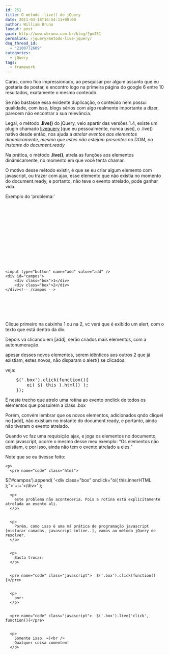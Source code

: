 ```yaml
---
id: 251
title: O método .live() do jQuery
date: 2011-03-18T16:54:11+00:00
author: William Bruno
layout: post
guid: http://www.wbruno.com.br/blog/?p=251
permalink: /jquery/metodo-live-jquery/
dsq_thread_id:
  - "2100772609"
categories:
  - jQuery
tags:
  - framework
---
```

Caras, como fico impressionado, ao pesquisar por algum assunto que eu gostaria de postar, e encontro logo na primeira página do google 6 entre 10 resultados, exatamente o mesmo conteúdo.

Se não bastasse essa evidente duplicação, o conteúdo nem possui qualidade, com isso, blogs sérios com algo realmente importante a dizer, parecem não encontrar a sua relevância.

Legal, o método **.live()** do jQuery, veio apartir das versões 1.4, existe um plugin chamado <a href="http://plugins.jquery.com/project/livequery" target="_blank">livequery</a> [que eu pessoalmente, nunca usei], o .live() nativo desde então, nos ajuda a <cite>atrelar eventos aos elementos dinamicamente, mesmo que estes não estejam presentes no DOM, no instante do document.ready</cite>

Na prática, o método **.live()**, atrela as funções aos elementos dinâmicamente, no momento em que você tenta chamar.

O motivo desse método existir, é que se eu criar algum elemento com javascript, ou trazer com ajax, esse elemento que não existia no momento do document.ready, e portanto, não teve o evento atrelado, pode ganhar vida.

Exemplo do &#8216;problema:&#8217;

<!--more-->

<pre name="code" class="html">


<head>
  <script type="text/javascript" src="http://ajax.googleapis.com/ajax/libs/jquery/1.5.1/jquery.min.js"></script>
  <script type="text/javascript">
  $(document).ready(function(){
  	var i = $('.box').size();
  	$("input[name='add']").click(function(){
  		i++;
  		$('#campos').append('<div class="box">'+i+'</div>');
  	});
  
  	$('.box').click(function(){
  		oi( $( this ).html() );
  	});
  });
  function oi( nome ){
  	alert( 'Oi, eu sou o .box: '+nome );
  }
  </script>
  <style>
  #campos {
  	width: 400px;
  }
  .box {
  	background: #f0f;
  	height: 70px;
  	width: 70px;
  	float: left;
  	margin: 0 10px 10px 0;
  	text-align: center;
  	line-height: 70px;
  }
  
  </style>
  </head>
  <body>
  
  
  	<input type="button" name="add" value="add" />
  	<div id="campos">
  		<div class="box">1</div>
  		<div class="box">2</div>
  	</div><!-- /campos -->
  
  
  </body>
  </html>
  </pre>
  
  
  <p>
    Clique primeiro na caixinha 1 ou na 2, vc verá que é exibido um alert, com o texto que está dentro da div.
  </p>
  
  
  <p>
    Depois vá clicando em [add], serão criados mais elementos, com a autonumeração.
  </p>
  
  
  <p>
    apesar desses novos elementos, serem idênticos aos outros 2 que já existiam, estes novos, não disparam o alert() se clicados.
  </p>
  
  
  <p>
    veja:
  </p>
  
  
  <pre name="code" class="javascript">
	$('.box').click(function(){
		oi( $( this ).html() );
	});</pre>
  
  
  <p>
    É neste trecho que atrelo uma rotina ao evento onclick de todos os elementos que possuirem a class .box
  </p>
  
  
  <p>
    Porém, convém lembrar que os novos elementos, adicionados qndo cliquei no [add], não existiam no instante do document.ready, e portanto, ainda não tiveram o evento atrelado.
  </p>
  
  
  <p>
    Quando vc faz uma requisição ajax, e joga os elementos no documento, com javascript, ocorre o mesmo desse meu exemplo: &#8220;Os elementos não existiam, e por isso, ainda não tem o evento atrelado a eles.&#8221;
  </p>
  
  
  <p>
    <p>
      Note que se eu tivesse feito:
    </p>
    
    
    <p>
      <pre name="code" class="html">
$('#campos').append( '&lt;div class="box" onclick="oi( this.innerHTML );">'+i+'&lt;/div>' );
</pre>
      
      
      <p>
        este problema não aconteceria. Pois a rotina está explicitamente atrelada ao evento ali.
      </p>
      
      
      <p>
        Porém, como isso é uma má prática de programação javascript [misturar camadas, javascript inline..], vamos ao método jQuery de resolver.
      </p>
      
      
      <p>
        Basta trocar:
      </p>
      
      
      <pre name="code" class="javascript">	$('.box').click(function(){</pre>
      
      
      <p>
        por:
      </p>
      
      
      <pre name="code" class="javascript">	$('.box').live('click', function(){</pre>
      
      
      <p>
        Somente isso. =)<br />
        Qualquer coisa comentem!
      </p>
